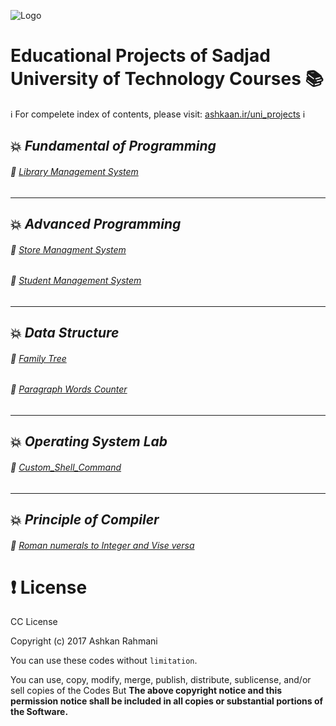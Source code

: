 ![Logo](http://ashkanam.ir/blog/wp-content/uploads/2018/01/Logo2.png)

# Educational Projects of Sadjad University of Technology Courses :books:

:information_source: For compelete index of contents, please visit: [ashkaan.ir/uni_projects](http://ashkaan.ir/uni_projects/) :information_source:

## :collision: *Fundamental of Programming*

###### :star2: [*Library Management System*](./Library_mng/)
----------------------------------------
## :collision: *Advanced Programming*

###### :star2: [*Store Managment System*](./Store_Mang_Sys-master/)
###### :star2: [*Student Management System*](./Stu_mang_Sys-master/)
----------------------------------------
## :collision: *Data Structure*

###### :star2: [*Family Tree*](./Family_Tree-Educational-Project/)
###### :star2: [*Paragraph Words Counter*](./Words_Counter_BST/)
----------------------------------------
## :collision: *Operating System Lab*

###### :star2: [*Custom_Shell_Command*](./Custom_Shell_Command/)
----------------------------------------
## :collision: *Principle of Compiler*

###### :star2: [*Roman numerals to Integer and Vise versa*](./Roman%20to%20integer/)

# :exclamation: License
CC License

Copyright (c) 2017 Ashkan Rahmani

You can use these codes without `limitation`. 

You can use, copy, modify, merge, publish, distribute, sublicense, and/or sell copies of the Codes But **The above copyright notice and this permission notice shall be included in all copies or substantial portions of the Software.**
